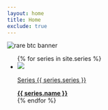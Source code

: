 ```yaml
---
layout: home
title: Home
exclude: true
---
```

<img src="https://bafybeibk4sry3qtsshilw6m5t7ri4gacjy7nxfx7mxupxh6tty5tqznr4a.ipfs.nftstorage.link/" alt="rare btc banner" max-width="100%" height="auto">
<ul class="assets">
{% for series in site.series %}

  <li>
    <img src="{% if series.image != null and series.image != '' %}{{ series.image }}{% else %}{{'assets/placeholder.png' | relative_url}}{% endif %}">
    <a href="series/{{ series.name | downcase }}">
      <p class="small">Series {{ series.series }}</p> 
         <b>{{ series.name }}</b>
    </a>    
  </li>
{% endfor %}
</ul>
